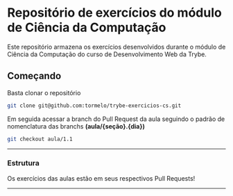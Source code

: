 # Repositório de exercícios do módulo de Ciência da Computação
 
Este repositório armazena os exercícios desenvolvidos durante o módulo de Ciência da Computação do curso de Desenvolvimento Web da Trybe. 
 
## Começando
 
Basta clonar o repositório
 
```sh
git clone git@github.com:tormelo/trybe-exercicios-cs.git
```
 
Em seguida acessar a branch do Pull Request da aula seguindo o padrão de nomenclatura das branchs **(aula/{seção}.{dia})**
 
```sh
git checkout aula/1.1
```
 
---
 
### Estrutura
 
Os exercícios das aulas estão em seus respectivos Pull Requests!
 
---